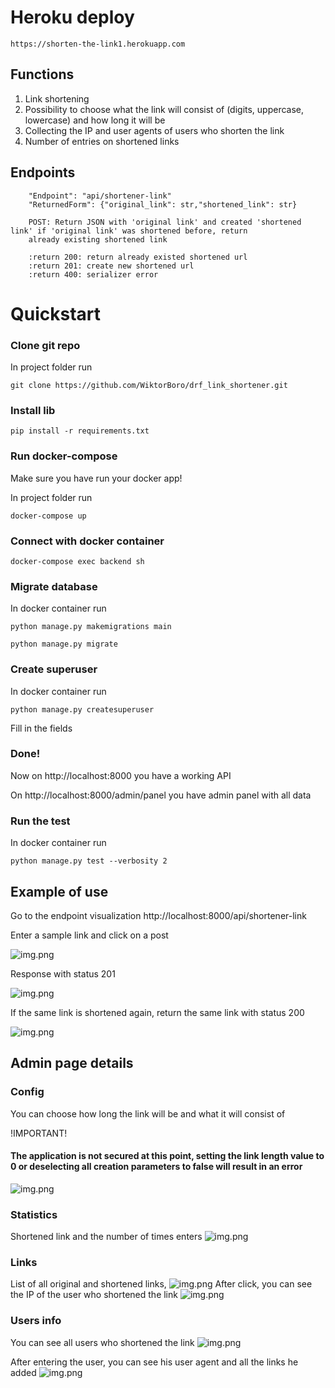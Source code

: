 # Heroku deploy

`https://shorten-the-link1.herokuapp.com`

## Functions

1. Link shortening
2. Possibility to choose what the link will consist of (digits, uppercase, lowercase) and how long it will be
3. Collecting the IP and user agents of users who shorten the link
4. Number of entries on shortened links

## Endpoints 
```
    "Endpoint": "api/shortener-link"
    "ReturnedForm": {"original_link": str,"shortened_link": str}

    POST: Return JSON with 'original link' and created 'shortened link' if 'original link' was shortened before, return
    already existing shortened link

    :return 200: return already existed shortened url
    :return 201: create new shortened url
    :return 400: serializer error
```


# Quickstart

### Clone git repo

In project folder run

`git clone https://github.com/WiktorBoro/drf_link_shortener.git`

### Install lib

`pip install -r requirements.txt`

### Run docker-compose
Make sure you have run your docker app!

In project folder run

`docker-compose up`

### Connect with docker container

`docker-compose exec backend sh`

### Migrate database
In docker container run

`python manage.py makemigrations main`

`python manage.py migrate`

### Create superuser
In docker container run

`python manage.py createsuperuser`

Fill in the fields

### Done!

Now on 
http://localhost:8000
you have a working API

On 
http://localhost:8000/admin/panel
you have admin panel with all data

### Run the test
In docker container run

`python manage.py test --verbosity 2`

## Example of use

Go to the endpoint visualization
http://localhost:8000/api/shortener-link

Enter a sample link and click on a post

![img.png](readmeimages/img.png)

Response with status 201

![img.png](readmeimages/img_1.png)

If the same link is shortened again, return the same link with status 200

![img.png](readmeimages/img_2.png)

## Admin page details

### Config 

You can choose how long the link will be and what it will consist of

!IMPORTANT!

#### The application is not secured at this point, setting the link length value to 0 or deselecting all creation parameters to false will result in an error
![img.png](readmeimages/img_3.png)

### Statistics 
Shortened link and the number of times enters
![img.png](readmeimages/img_4.png)

### Links 
List of all original and shortened links, 
![img.png](readmeimages/img_5.png)
After click, you can see the IP of the user who shortened the link
![img.png](readmeimages/img_6.png)

### Users info
You can see all users who shortened the link
![img.png](readmeimages/img_8.png)

After entering the user, you can see his user agent and all the links he added
![img.png](readmeimages/img_7.png)